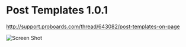 Post Templates 1.0.1
====================

http://support.proboards.com/thread/643082/post-templates-on-page

![Screen Shot](https://i.imgur.com/iWZYnGi.png)